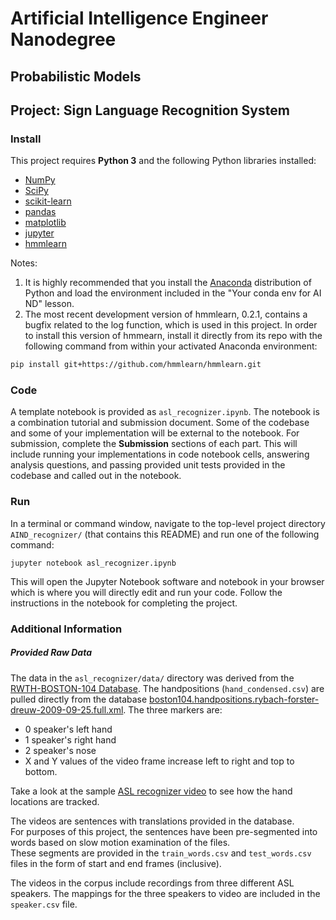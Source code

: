 # Artificial Intelligence Engineer Nanodegree
## Probabilistic Models
## Project: Sign Language Recognition System

### Install

This project requires 
**Python 3** and the following Python libraries installed:

- [NumPy](http://www.numpy.org/)
- [SciPy](https://www.scipy.org/)
- [scikit-learn](http://scikit-learn.org/0.17/install.html)
- [pandas](http://pandas.pydata.org/)
- [matplotlib](http://matplotlib.org/)
- [jupyter](http://ipython.org/notebook.html)
- [hmmlearn](http://hmmlearn.readthedocs.io/en/latest/)

Notes: 
1. It is highly recommended that you install the [Anaconda](http://continuum.io/downloads) distribution of 
Python and load the environment included in the "Your conda env for AI ND" lesson.
2. The most recent development version of hmmlearn, 0.2.1, contains a bugfix related 
to the log function, which is used in this project.  In order to install this version of hmmearn, install it directly from its repo with the following command from 
within your activated Anaconda environment:
```sh
pip install git+https://github.com/hmmlearn/hmmlearn.git
```

### Code

A template notebook is provided as `asl_recognizer.ipynb`. The notebook is a combination tutorial and submission document.  Some of the codebase and some of your implementation will be external to the notebook. 
For submission, complete the **Submission** sections of each part.  This will include running your implementations in code notebook cells, answering analysis questions, and passing provided unit tests provided in the codebase and called out in the notebook. 

### Run

In a terminal or command window, navigate to the top-level project directory `AIND_recognizer/` (that contains this README) and run one of the following command:

`jupyter notebook asl_recognizer.ipynb`

This will open the Jupyter Notebook software and notebook in your browser which is where you will directly edit and run your code. Follow the instructions in the notebook for completing the project.


### Additional Information
##### Provided Raw Data

The data in the `asl_recognizer/data/` directory was derived from 
the [RWTH-BOSTON-104 Database](http://www-i6.informatik.rwth-aachen.de/~dreuw/database-rwth-boston-104.php). 
The handpositions (`hand_condensed.csv`) are pulled directly from 
the database [boston104.handpositions.rybach-forster-dreuw-2009-09-25.full.xml](boston104.handpositions.rybach-forster-dreuw-2009-09-25.full.xml). The three markers are:

*   0  speaker's left hand
*   1  speaker's right hand
*   2  speaker's nose
*   X and Y values of the video frame increase left to right and top to bottom.

Take a look at the sample 
[ASL recognizer video](http://www-i6.informatik.rwth-aachen.de/~dreuw/download/021.avi)
to see how the hand locations are tracked.


The videos are sentences with translations provided in the database.  
For purposes of this project, the sentences have been pre-segmented 
into words based on slow motion examination of the files.  
These segments are provided in the `train_words.csv` and `test_words.csv` files
in the 
form of start and end frames (inclusive).

The videos in the corpus include recordings from three different ASL speakers.
The mappings for the three 
speakers to video are included in the `speaker.csv` 
file.
